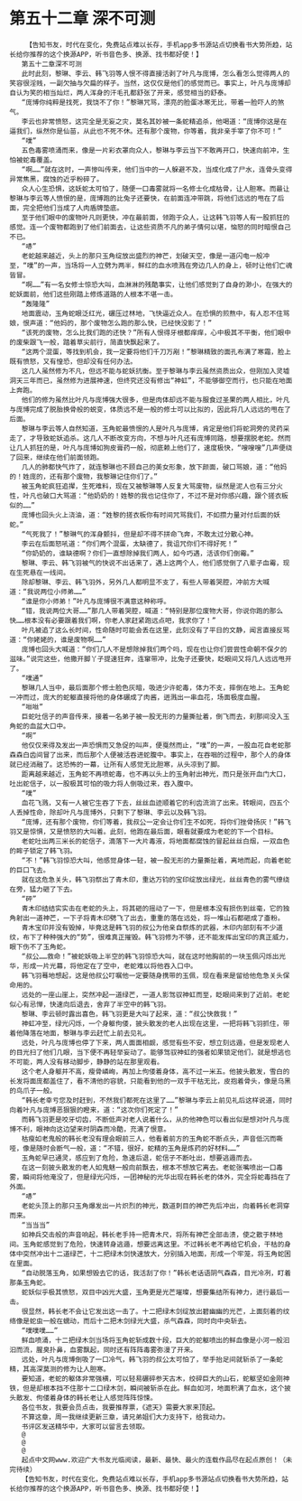 # 第五十二章 深不可测
        【告知书友，时代在变化，免费站点难以长存，手机app多书源站点切换看书大势所趋，站长给你推荐的这个换源APP，听书音色多、换源、找书都好使！】
       第五十二章深不可测
       此时此刻，黎琳、李云、韩飞羽等人恨不得直接活剥了叶凡与庞博，怎么看怎么觉得两人的笑容很淫贱，一副欠抽与欠扁的样子。当然，这仅仅是他们的感觉而已。事实上，叶凡与庞博却自认为笑的相当灿烂，两人浑身的汗毛孔都舒张了开来，感觉相当的舒泰。
       “庞博你纯粹是找死，我饶不了你！”黎琳咒骂，漂亮的脸蛋冰寒无比，带着一脸吓人的煞气。
       李云也非常愤怒，这完全是无妄之灾，莫名其妙被一条蛇精追杀，他喝道：“庞博你这是在逼我们，纵然你是仙苗，从此也不死不休。还有那个废物，你等着，我非亲手宰了你不可！”
       “噗”
       五色毒雾喷涌而来，像是一片彩衣罩向众人，黎琳与李云当下不敢再开口，快速向前冲，生怕被蛇毒覆盖。
       “啊……”就在这时，一声惨叫传来，他们当中的一人躲避不及，当成化成了尸水，连骨头变得异常焦黑，腐蚀的近乎粉碎了。
       众人心生恐惧，这妖蛇太可怕了，随便一口毒雾就将一名修士化成枯骨，让人胆寒。而最让黎琳与李云等人愤恨的是，庞博跑的比兔子还要快，在前面连冲带跳，将他们远远的甩在了后面，完全把他们当成了人肉盾牌垫底。
       至于他们眼中的废物叶凡则更快，冲在最前面，领跑于众人，让这韩飞羽等人有一股抓狂的感觉。连一个废物都跑到了他们前面去，让这些资质不凡的弟子情何以堪，恼怒的同时暗恨自己不已。
       “哧”
       老蛇越来越近，头上的那只玉角绽放出盛烈的神芒，划破天空，像是一道闪电一般冲至，“噗”的一声，当场将一人立劈为两半，鲜红的血水喷溅在旁边几人的身上，顿时让他们亡魂皆冒。
       “啊……”有一名女修士惊恐大叫，血淋淋的残酷事实，让他们感觉到了自身的渺小，在强大的蛇妖面前，他们这些刚踏上修炼道路的人根本不堪一击。
       “轰隆隆”
       地面震动，玉角蛇眼泛红光，碾压过林地，飞快逼近众人。在恐惧的煎熬中，有人忍不住骂娘，恨声道：“他妈的，那个废物怎么跑的那么快，已经快没影了！”
       “该死的废物，怎么比我们跑的还快？”所有人恨得牙根都痒痒，心中极其不平衡，他们眼中的废柴跟飞一般，踏着草尖前行，简直快飘起来了。
       “这两个混蛋，等找到机会，我一定要将他们千刀万剐！”黎琳精致的面孔布满了寒霜，脸上既有愤怒，又有惶恐，但却没有任何办法。
       这几人虽然修为不凡，但远不能与蛇妖抗衡。至于黎琳与李云虽然资质出众，但刚加入灵墟洞天三年而已，虽然修为进展神速，但终究还没有修出“神虹”，不能够御空而行，也只能在地面上奔跑。
       他们的修为虽然比叶凡与庞博强大很多，但是肉体却远不能与服食过圣果的两人相比，叶凡与庞博完成了脱胎换骨般的蜕变，体质远不是一般的修士可以比拟的，因此将几人远远的甩在了后面。
       黎琳与李云等人自然知道，玉角蛇最愤恨的人是叶凡与庞博，肯定是他们将蛇洞旁的灵药采走了，才导致蛇妖追杀。这几人不断改变方向，不想与叶凡还有庞博同路，想要摆脱老蛇。然而让几人抓狂的是，叶凡与庞博如狗皮膏药一般，彻底赖上他们了，速度极快，“嗖嗖嗖”几声便绕了回来，继续在他们前面领跑。
       几人的肺都快气炸了，就连黎琳也不顾自己的美女形象，放下颜面，破口骂娘，道：“他妈的！姓庞的，还有那个废物，我黎琳记住你们了。”
       被玉角蛇疯狂追撵，生死难料，现在又被黎琳等人反复大骂废物，纵然是泥人也有三分火性，叶凡也破口大骂道：“他奶奶的！姓黎的我也记住你了，不过不是对你感兴趣，跟个搓衣板似的……”
       庞博也回头火上浇油，道：“姓黎的搓衣板你有时间咒骂我们，不如攒力量对付后面的妖蛇。”
       “气死我了！”黎琳气的浑身颤抖，但是却不得不拼命飞奔，不敢太过分散心神。
       李云在后面怒吼道：“你们两个混蛋，太缺德了，我诅咒你们不得好死！”
       “你奶奶的，谁缺德啊？你们一直想除掉我们两人，如今巧遇，活该你们倒霉。”
       黎琳、李云、韩飞羽被气的快说不出话来了，遇上这两个人，他们感觉倒了八辈子血霉，现在生死悬在一线间。
       除却黎琳、李云、韩飞羽外，另外几人都明显不支了，有些人带着哭腔，冲前方大喊道：“我说两位小师弟……”
       “谁是你小师弟！”叶凡与庞博很不满意这种称呼。
       “错，我说两位大哥……”那几人带着哭腔，喊道：“特别是那位废物大哥，你说你跑的那么快……根本没有必要跟着我们啊，你老人家赶紧跑远点吧，我求你了！”
       叶凡被追了这么长时间，性命随时可能会丢在这里，此刻没有了平日的文静，闻言直接反骂道：“你姥姥的，谁是废物啊……”
       庞博也回头大喊道：“你们几人不是想除掉我们两个吗，现在也让你们尝尝性命朝不保夕的滋味。”说完这些，他撒开脚丫子提速狂奔，连窜带冲，比兔子还要快，眨眼间又将几人远远甩开了。
       “噗通”
       黎琳几人当中，最后面那个修士脸色灰暗，吸进少许蛇毒，体力不支，摔倒在地上。玉角蛇一冲而过，庞大的蛇躯直接将他的身体碾成了肉酱，迸溅出一串血花，场面极度血腥。
       “咝咝”
       巨蛇吐信子的声音传来，接着一名弟子被一股无形的力量撕扯着，倒飞而去，刹那间没入玉角蛇的血盆大口中。
       “啊”
       他仅仅来得及发出一声恐惧而又急促的叫声，便戛然而止，“噗”的一声，一股血花自老蛇那森森白齿间冒了出来，而后那个人便被活吞进蛇腹中。事实上，在吞咽的过程中，那个人的身体就已经消融了。这恐怖的一幕，让所有人感觉无比胆寒，从头凉到了脚。
       距离越来越近，玉角蛇不再喷蛇毒，也不再以头上的玉角射出神光，而只是张开血门大口，吐出蛇信子，以一股极其可怕的吸力将人倒吸过来，吞入腹中。
       “噗”
       血花飞溅，又有一人被它生吞了下去，丝丝血迹顺着它的利齿流淌了出来。转眼间，四五个人丢掉性命，除却叶凡与庞博外，只剩下了黎琳、李云以及韩飞羽。
       “庞博，还有那个废物，你们等着，我叔公一定会让你们生不如死，将你们挫骨扬灰！”韩飞羽又是惊惧，又是愤怒的大叫着。此刻，他跑在最后面，眼看就要成为老蛇的下一个目标。
       老蛇吐出两三米长的蛇信子，滴落下一大片毒液，将地面都腐蚀的冒起丝丝白烟，一双血色的眸子锁定了韩飞羽。
       “不！”韩飞羽惊恐大叫，他感觉身体一轻，被一股无形的力量撕扯着，离地而起，向着老蛇的巨口飞去。
       就在这危急关头，韩飞羽祭出了青木印，重达万钧的宝印绽放出绿光，丝丝青色的雾气缭绕在旁，猛力砸了下去。
       “砰”
       青木印结结实实击在老蛇的头上，将其砸的摇动了一下，但是根本没有损伤到丝毫，它的独角射出一道神芒，一下子将青木印劈飞了出去，重重的落在远处，将一堆山石都砸成了齑粉。
       青木宝印并没有毁掉，毕竟这是韩飞羽的叔公为他亲自祭炼的武器，木印内部刻有不少道纹，布下了种种强大的“势”，很难真正摧毁。韩飞羽修为不够，还不能发挥出宝印的真正威力，眼下伤不了玉角蛇。
       “叔公……救命！”被蛇妖吸上半空的韩飞羽惊恐大叫，就在这时他胸前的一块玉佩闪烁出光华，形成一片光幕，将他定在了空中，老蛇难以将他吞入口中。
       韩飞羽蓦地想起，这是他叔公叮嘱他一定要随身携带的玉佩，现在看来是留给他危急关头保命用的。
       远处的一座山崖上，突然冲起一道绿芒，一道人影驾驭神虹而至，眨眼间来到了近前。老蛇似心有忌惮，快速向后退去，舍弃了半空中的韩飞羽。
       黎琳、李云顿时露出喜色，韩飞羽更是大叫了起来，道：“叔公快救我！”
       神虹冲至，绿光闪烁，一个身躯佝偻，披头散发的老人出现在这里，一把将韩飞羽抓住，带着他降落在地面，黎琳与李云赶忙上前去见礼。
       远处，叶凡与庞博也停了下来，两人面面相觑，感觉有些不安，想立刻远遁，但是发现老人的目光扫了他们几眼，当下便不再轻举妄动了。能够驾驭神虹的强者如果锁定他们，就是想逃也不可能，两人没有移动脚步，静静的站在那里观看。
       这个老人身躯并不高，瘦骨嶙峋，再加上佝偻着身体，高不过一米五。他披头散发，雪白的长发将面庞都盖住了，看不清他的容貌，只能看到他的一双手干枯无比，皮抱着骨头，像是乌黑的鸟爪子一般。
       “韩长老幸亏您及时赶到，不然我们都死在这里了……”黎琳与李云上前见礼后这样说道，同时向着叶凡与庞博恶狠狠的瞪来，道：“这次你们死定了！”
       而韩飞羽更是咬牙切齿，不断低声对老人说着什么，从的他神色可以看出似是想对叶凡与庞博不利，眼神向这边望来时阴森而冷酷，充满了恨意。
       枯瘦如老鬼般的韩长老没有理会眼前三人，他看着前方的玉角蛇不断点头，声音低沉而嘶哑，像是随时会断气一般，道：“不错，很好，蛇精的玉角是炼药的好材料……”
       玉角蛇早已通灵，感应到了危险，急速后退，蛇信子不断吐出，想要逃遁而去。
       在这一刻披头散发的老人如鬼魅一般向前飘去，根本不想放它离去。老蛇张嘴喷出一口毒雾，瞬间将他淹没了，但是绿光闪烁，一团神秘的光华出现在韩长老的体外，完全将蛇毒挡在了外面。
       “哧”
       老蛇头顶上的那只玉角爆发出一片炽烈的神光，数道刺目的神芒先后冲出，向着韩长老洞穿而来。
       “当当当”
       如神兵交击般的声音响起，韩长老手持一把青木尺，将所有神芒全部击溃，使之散于林地间。玉角蛇感觉到了危险，快速转身逃遁，想要远离这里。不过韩长老不再给它机会，干枯的身体中突然冲出十二道绿芒，十二把绿木剑快速放大，分别插入地面，形成一个牢笼，将玉角蛇困在里面。
       “自动脱落玉角，如果想毁去它的话，我活刮了你！”韩长老话语阴气森森，目光冷冽，盯着那条玉角蛇。
       蛇妖似乎极其愤怒，双目中凶光大盛，玉角更是光芒璀璨，想要集结所有神力，进行最后一击。
       很显然，韩长老不会让它发出这一击了。十二把绿木剑绽放出碧幽幽的光芒，上面刻着的纹络像是蛇虫一般在蠕动，而后十二把木剑绿光大盛，杀气森森，同时向中央斩去。
       “噗噗噗……”
       鲜血喷涌，十二把绿木剑当场将玉角蛇斩成数十段，巨大的蛇躯喷出的鲜血像是小河一般汩汩而流，腥臭扑鼻，血雾飘起，同时还有阵阵毒雾弥漫了开来。
       远处，叶凡与庞博倒吸了一口冷气，韩飞羽的叔公太可怕了，举手抬足间就斩杀了一条蛇精，其高深莫测的修为让人胆寒。
       要知道，老蛇的躯体非常强横，可以轻易碾碎参天古木，绞碎巨大的山石，蛇躯坚如金刚神铁，但是却根本挡不住那十二口绿木剑，瞬间被斩杀在此。鲜血如河，地面积满了血水，这个披头散发、佝偻着身体的韩长老让人感觉阵阵惊悚。
       各位书友，我要会员点击，我要推荐票，《遮天》需要大家来顶起。
       不算这章，周一我继续更新三章，请兄弟姐们大力支持下，给我动力。
       书评区发送精华中，大家可以留言去领取。
       @
       @
       @
       起点中文网www.欢迎广大书友光临阅读，最新、最快、最火的连载作品尽在起点原创！（未完待续）
       【告知书友，时代在变化，免费站点难以长存，手机app多书源站点切换看书大势所趋，站长给你推荐的这个换源APP，听书音色多、换源、找书都好使！】